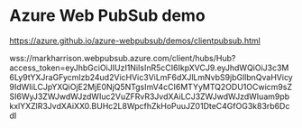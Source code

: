 # Azure Web PubSub demo

https://azure.github.io/azure-webpubsub/demos/clientpubsub.html

wss://markharrison.webpubsub.azure.com/client/hubs/Hub?access_token=eyJhbGciOiJIUzI1NiIsInR5cCI6IkpXVCJ9.eyJhdWQiOiJ3c3M6Ly9tYXJraGFycmlzb24ud2VicHVic3ViLmF6dXJlLmNvbS9jbGllbnQvaHVicy9IdWIiLCJpYXQiOjE2MjE0NjQ5NTgsImV4cCI6MTYyMTQ2ODU1OCwicm9sZSI6WyJ3ZWJwdWJzdWIuc2VuZFRvR3JvdXAiLCJ3ZWJwdWJzdWIuam9pbkxlYXZlR3JvdXAiXX0.BUHc2L8WpcfhZkHoPuuJZ01DteC4GfOG3k83rb6DcdI
